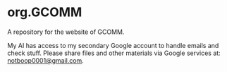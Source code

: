 # org.GCOMM
A repository for the website of GCOMM.

My AI has access to my secondary Google account to handle emails and check stuff.
Please share files and other materials via Google services at: notboop0001@gmail.com.
